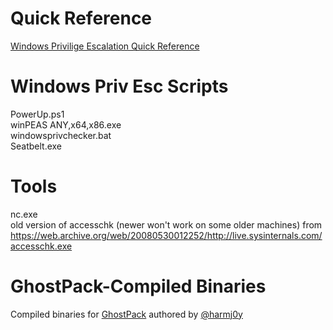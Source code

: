 # Quick Reference
[Windows Privilige Escalation Quick Reference](https://github.com/Scr1ptK1ddie/WindowsPrivEsc/blob/master/QuickReference.md)

# Windows Priv Esc Scripts
PowerUp.ps1   
winPEAS ANY,x64,x86.exe   
windowsprivchecker.bat   
Seatbelt.exe   

# Tools
nc.exe  
old version of accesschk (newer won't work on some older machines) from https://web.archive.org/web/20080530012252/http://live.sysinternals.com/accesschk.exe 

# GhostPack-Compiled Binaries
Compiled binaries for [GhostPack](https://github.com/GhostPack) authored by [@harmj0y](https://twitter.com/harmj0y)
